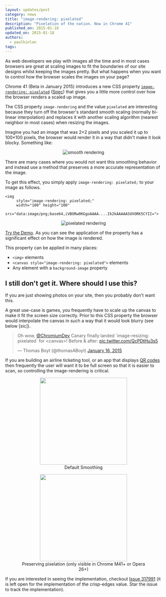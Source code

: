 ```yaml
---
layout: updates/post
category: news
title: "image-rendering: pixelated"
description: "Pixelation of the nation. Now in Chrome 41"
published_on: 2015-01-18
updated_on: 2015-01-18
authors:
  - paulkinlan
tags:
---
```


As web developers we play with images all the time and in most cases browsers are great
at scaling images to fit the boundaries of our site designs whilst keeping the images pretty. But what happens when you want to control how the browser scales the images on your page?

Chrome 41 (Beta in January 2015) introduces a new CSS property [`image-rendering: pixelated`](https://developer.mozilla.org/en/docs/Web/CSS/image-rendering) ([Spec](http://dev.w3.org/csswg/css-images-3/#the-image-rendering)) that gives you a little more control over how the browser renders a scaled up image.

The CSS property `image-rendering` and the value `pixelated` are interesting because they turn off the
browser's standard smooth scaling (normally bi-linear interpolation) and replaces it with another
scaling algorithm (nearest neighbor in most cases) when resizing the images.

Imagine you had an image that was 2×2 pixels and you scaled it up to 100×100 pixels, the browser
would render it in a way that didn't make it look blocky. Something like:

<p style="text-align: center;">
  <img src="{{site.baseurl}}/updates/images/2015-01-19-pixelated/smooth.png" alt="smooth rendering" />
</p>

There are many cases where you would not want this smoothing behavior and instead use
a method that preserves a more accurate representation of the image.

To get this effect, you simply apply `image-rendering: pixelated;` to your image as follows.

    <img
         style="image-rendering: pixelated;"
         width="100" height="100"
         src="data:image/png;base64,iVBORw0KGgoAAAA....Ik2kAAAAASUVORK5CYII=">

<p style="text-align: center;">
  <img src="{{site.baseurl}}/updates/images/2015-01-19-pixelated/pixelated.png" alt="pixelated rendering" />
</p>

[Try the Demo](https://googlechrome.github.io/samples/image-rendering-pixelated/index.html).  As you can
see the application of the property has a significant effect on how the image is rendered.

This property can be applied in many places:

*  `<img>` elements
*  `<canvas style="image-rendering: pixelated">` elements
*  Any element with a `background-image` property

## I still don't get it.  Where should I use this?

If you are just showing photos on your site, then you probably don't want this.

A great use-case is games, you frequently have to scale up the canvas to make it fit the screen size correctly. Prior to this CSS property the browser would interpolate the canvas in such a way that it would look blurry (see below [sic]).


<blockquote class="twitter-tweet" data-partner="tweetdeck" data-align="center"><p>Oh wow, <a href="https://twitter.com/ChromiumDev">@ChromiumDev</a> Canary finally landed `image-resizing: pixelated` for &lt;canvas&gt;! Before &amp; after: <a href="http://t.co/QcPDtHu3s5">pic.twitter.com/QcPDtHu3s5</a></p>&mdash; Thomas Boyt (@thomasABoyt) <a href="https://twitter.com/thomasABoyt/status/555990806272946176">January 16, 2015</a></blockquote>


If you are building an airline ticketing tool, or an app that displays [QR codes](https://twitter.com/andreasbovens/status/556696829421953024) then frequently the user will want it to be full screen so that it is easier to scan, so controlling the image-rendering is critical.

<figure style="text-align: center;">
<img src="https://goo.gl/nWBBg.qr"
    width="280" height="280">
    <figcaption>Default Smoothing</figcaption>
</figure>

<figure style="text-align: center;">
<img src="https://goo.gl/nWBBg.qr"
    style="image-rendering: pixelated;"
    width="280" height="280">
    <figcaption>Preserving pixelation (only visible in Chrome M41+ or Opera 26+)</figcaption>
</figure>

If you are interested in seeing the implementation, checkout [Issue 317991](https://code.google.com/p/chromium/issues/detail?id=317991) (it is left open for the implementation of the crisp-edges value. Star the issue to track the implementation).
